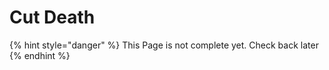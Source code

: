 # Cut Death

{% hint style="danger" %}
This Page is not complete yet. Check back later
{% endhint %}

